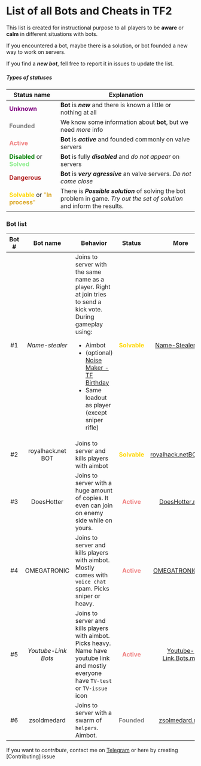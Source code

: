 # List of all Bots and Cheats in TF2
This list is created for instructional purpose to all players to be **aware** or **calm** in different situations with bots.

If you encountered a bot, maybe there is a solution, or bot founded a new way to work on servers.

If you find a ***new bot***, fell free to report it in issues to update the list.

##### Types of statuses
| Status name | Explanation |
|--------|--------|
| <span style="color:purple">**Unknown**</span> | **Bot** is ***new*** and there is known a little or nothing at all |
| <span style="color:gray">**Founded**</span> | We know some information about **bot**, but we need *more* info |
| <span style="color:lightcoral">**Active**</span> | **Bot** is ***active*** and founded commonly on valve servers |
| <span style="color:green">**Disabled**</span> or <span style="color:lightgreen">**Solved**</span> | **Bot** is fully ***disabled*** and *do not appear* on servers |
| <span style="color:firebrick">**Dangerous**</span> | **Bot** is ***very agressive*** an valve servers. *Do not come close* |
| <span style="color:gold">**Solvable**</span> or <span style="color:goldenrod">"**In process**"</span> | There is ***Possible solution*** of solving the bot problem in game. *Try out the set of solution* and inform the results. |

### Bot list

| Bot # | Bot name | Behavior | Status | More |
|:-:|:-:|-|:-:|:-:| 
| #1 | *Name-stealer* | Joins to server with the same name as a player. Right at join tries to send a kick vote. During gameplay using: <ul><li>Aimbot</li><li>(optional) [Noise Maker - TF Birthday](https://wiki.teamfortress.com/wiki/Noise_Maker#Team_Fortress_Birthday)</li><li>Same loadout as player (except sniper rifle)</li></ul> | <span style="color:gold">**Solvable**</span> | [Name-Stealer.md](BotList/Name-Stealer.md) |
| #2 | royalhack.net BOT | Joins to server and kills players with aimbot | <span style="color:gold">**Solvable**</span> | [royalhack.netBOT.md](BotList/royalhack.netBOT.md) |
| #3 | DoesHotter | Joins to server with a huge amount of copies. It even can join on enemy side while on yours. | <span style="color:lightcoral">**Active**</span> | [DoesHotter.md](BotList/DoesHotter.md) |
| #4 | OMEGATRONIC | Joins to server and kills players with aimbot. Mostly comes with `voice chat` spam. Picks sniper or heavy. | <span style="color:lightcoral">**Active**</span> | [OMEGATRONIC.md](BotList/OMEGATRONIC.md) |
| #5 | *Youtube-Link Bots* | Joins to server and kills players with aimbot. Picks heavy. Name have youtube link and mostly everyone have `TV-test` or `TV-issue` icon | <span style="color:lightcoral">**Active**</span> | [Youtube-Link.Bots.md](BotList/Youtube-Link.Bots.md) |
| #6 | zsoldmedard | Joins to server with a swarm of `helpers`. Aimbot. | <span style="color:gray">**Founded**</span> | [zsolmedard.md](BotList/zsolmedard.md) |

If you want to *contribute*, contact me on [Telegram](https://t.me/mkikets) or here by creating [Contributing] issue
